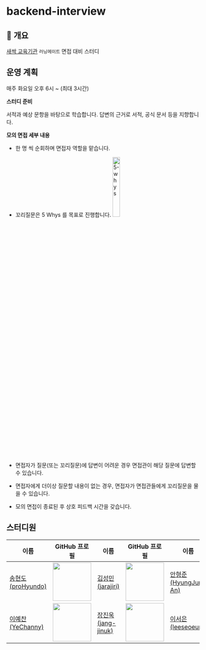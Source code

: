# backend-interview

## 📌 개요

[새싹 교육기관](https://sesac.seoul.kr/common/greeting.do) `러닝메이트` 면접 대비 스터디


## 운영 계획

매주 화요일 오후 6시 ~ (최대 3시간)

**스터디 준비**

서적과 예상 문항을 바탕으로 학습합니다.
답변의 근거로 서적, 공식 문서 등을 지향합니다.

**모의 면접 세부 내용**

- 한 명 씩 순회하며 면접자 역할을 맡습니다.
- 꼬리질문은 5 Whys 를 목표로 진행합니다.
  <img src="https://github.com/user-attachments/assets/1e09bd44-528c-4924-9783-cda686a93daa" alt="5-whys" width="20%">

- 면접자가 질문(또는 꼬리질문)에 답변이 어려운 경우 면접관이 해당 질문에 답변할 수 있습니다.
- 면접자에게 더이상 질문할 내용이 없는 경우, 면접자가 면접관들에게 꼬리질문을 물을 수 있습니다.
- 모의 면접이 종료된 후 상호 피드백 시간을 갖습니다.

## 스터디원

| 이름       | GitHub 프로필                               | 이름       | GitHub 프로필                               | 이름       | GitHub 프로필                               |
|------------|---------------------------------------------|------------|---------------------------------------------|------------|---------------------------------------------|
| [송현도(proHyundo)](https://github.com/proHyundo)     | <img src="https://github.com/proHyundo.png" width="100">  | [김성민(jarajiri)](https://github.com/jarajiri)     | <img src="https://github.com/jarajiri.png" width="100">  | [안형준(HyungJun-An)](https://github.com/HyungJun-An)     | <img src="https://github.com/HyungJun-An.png" width="100">  |
| [이예찬(YeChanny)](https://github.com/dpcks)    | <img src="https://github.com/dpcks.png" width="100"> | [장진욱(jang-jinuk)](https://github.com/jang-jinuk)     | <img src="https://github.com/jang-jinuk.png" width="100"  >  | [이서은(leeseoeun)](https://github.com/leeseoeun)     | <img src="https://github.com/leeseoeun.png" width="100">  |
